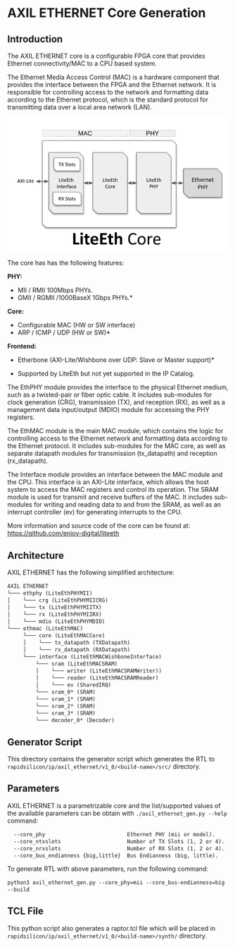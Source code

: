 # AXIL ETHERNET Core Generation

## Introduction


The AXIL ETHERNET core is a configurable FPGA core that provides Ethernet connectivity/MAC to a CPU based system.

The Ethernet Media Access Control (MAC) is a hardware component that provides the interface between the FPGA and the Ethernet network. It is responsible for controlling access to the network and formatting data according to the Ethernet protocol, which is the standard protocol for transmitting data over a local area network (LAN).

![](axil_ethernet_architecture.png)

The core has  has the following features:

**PHY:**
 - MII / RMII 100Mbps PHYs.
 - GMII / RGMII /1000BaseX 1Gbps PHYs.*

**Core:**
 - Configurable MAC (HW or SW interface)
 - ARP / ICMP / UDP (HW or SW)*

**Frontend:**
 - Etherbone (AXI-Lite/Wishbone over UDP: Slave or Master support)*

* Supported by LiteEth but not yet supported in the IP Catalog.


The EthPHY module provides the interface to the physical Ethernet medium, such as a twisted-pair or fiber optic cable. It includes sub-modules for clock generation (CRG), transmission (TX), and reception (RX), as well as a management data input/output (MDIO) module for accessing the PHY registers.

The EthMAC module is the main MAC module, which contains the logic for controlling access to the Ethernet network and formatting data according to the Ethernet protocol. It includes sub-modules for the MAC core, as well as separate datapath modules for transmission (tx_datapath) and reception (rx_datapath).

The Interface module provides an interface between the MAC module and the CPU. This interface is an AXI-Lite interface, which allows the host system to access the MAC registers and control its operation. The SRAM module is used for transmit and receive buffers of the MAC. It includes sub-modules for writing and reading data to and from the SRAM, as well as an interrupt controller (ev) for generating interrupts to the CPU.

More information and source code of the core can be found at: https://github.com/enjoy-digital/liteeth

## Architecture

AXIL ETHERNET has the following simplified architecture:

```
AXIL ETHERNET
└─── ethphy (LiteEthPHYMII)
│    └─── crg (LiteEthPHYMIICRG)
│    └─── tx (LiteEthPHYMIITX)
│    └─── rx (LiteEthPHYMIIRX)
│    └─── mdio (LiteEthPHYMDIO)
└─── ethmac (LiteEthMAC)
     └─── core (LiteEthMACCore)
     │    └─── tx_datapath (TXDatapath)
     │    └─── rx_datapath (RXDatapath)
     └─── interface (LiteEthMACWishboneInterface)
         └─── sram (LiteEthMACSRAM)
         │    └─── writer (LiteEthMACSRAMWriter))
         │    └─── reader (LiteEthMACSRAMReader)
         │    └─── ev (SharedIRQ)
         └─── sram_0* (SRAM)
         └─── sram_1* (SRAM)
         └─── sram_2* (SRAM)
         └─── sram_3* (SRAM)
         └─── decoder_0* (Decoder)
```

## Generator Script
This directory contains the generator script which generates the RTL to `rapidsilicon/ip/axil_ethernet/v1_0/<build-name>/src/` directory.

## Parameters
AXIL ETHERNET is a parametrizable core and the list/supported values of the available parameters can be
obtain with `./axil_ethernet_gen.py --help` command:

```
  --core_phy                          Ethernet PHY (mii or model).
  --core_ntxslots                     Number of TX Slots (1, 2 or 4).
  --core_nrxslots                     Number of RX Slots (1, 2 or 4).
  --core_bus_endianness {big,little}  Bus Endianness (big, little).
```

To generate RTL with above parameters, run the following command:
```
python3 axil_ethernet_gen.py --core_phy=mii --core_bus-endianness=big --build
```

## TCL File
This python script also generates a raptor.tcl file which will be placed in `rapidsilicon/ip/axil_ethernet/v1_0/<build-name>/synth/` directory.

